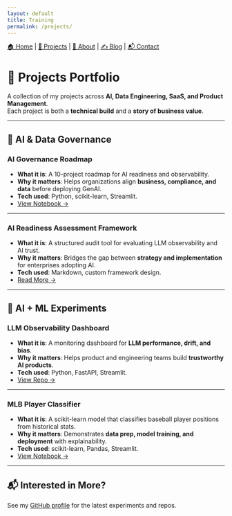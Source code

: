 ```yaml
---
layout: default
title: Training
permalink: /projects/
---
```




[🏠 Home](index.md) | [📂 Projects](projects.md) | [👤 About](about.md) | [✍️ Blog](blog.md) | [📬 Contact](index.md#-get-in-touch)



# 🚀 Projects Portfolio

A collection of my projects across **AI, Data Engineering, SaaS, and Product Management**.  
Each project is both a **technical build** and a **story of business value**.

---

## 🔹 AI & Data Governance

### AI Governance Roadmap
- **What it is**: A 10-project roadmap for AI readiness and observability.  
- **Why it matters**: Helps organizations align **business, compliance, and data** before deploying GenAI.  
- **Tech used**: Python, scikit-learn, Streamlit.  
- [View Notebook →](../notebooks/ai-governance-roadmap.ipynb)

---

### AI Readiness Assessment Framework
- **What it is**: A structured audit tool for evaluating LLM observability and AI trust.  
- **Why it matters**: Bridges the gap between **strategy and implementation** for enterprises adopting AI.  
- **Tech used**: Markdown, custom framework design.  
- [Read More →](blog/ai-readiness-framework.md)


---

## 🔹 AI + ML Experiments

### LLM Observability Dashboard
- **What it is**: A monitoring dashboard for **LLM performance, drift, and bias**.  
- **Why it matters**: Helps product and engineering teams build **trustworthy AI products**.  
- **Tech used**: Python, FastAPI, Streamlit.  
- [View Repo →](../src/llm-observability/)

---

### MLB Player Classifier
- **What it is**: A scikit-learn model that classifies baseball player positions from historical stats.  
- **Why it matters**: Demonstrates **data prep, model training, and deployment** with explainability.  
- **Tech used**: scikit-learn, Pandas, Streamlit.  
- [View Notebook →](../notebooks/mlb-player-classifier.ipynb)

---

## 📬 Interested in More?
See my [GitHub profile](https://github.com/yourusername) for the latest experiments and repos.  

